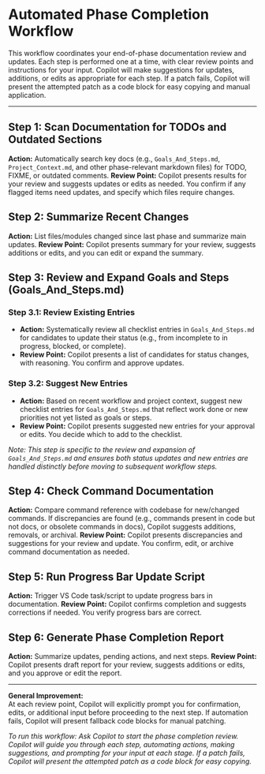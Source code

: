# Automated Phase Completion Workflow

This workflow coordinates your end-of-phase documentation review and updates. Each step is performed one at a time, with clear review points and instructions for your input. Copilot will make suggestions for updates, additions, or edits as appropriate for each step. If a patch fails, Copilot will present the attempted patch as a code block for easy copying and manual application.

---

## Step 1: Scan Documentation for TODOs and Outdated Sections

**Action:** Automatically search key docs (e.g., `Goals_And_Steps.md`, `Project_Context.md`, and other phase-relevant markdown files) for TODO, FIXME, or outdated comments.
**Review Point:** Copilot presents results for your review and suggests updates or edits as needed. You confirm if any flagged items need updates, and specify which files require changes.

## Step 2: Summarize Recent Changes

**Action:** List files/modules changed since last phase and summarize main updates.
**Review Point:** Copilot presents summary for your review, suggests additions or edits, and you can edit or expand the summary.

## Step 3: Review and Expand Goals and Steps (Goals_And_Steps.md)

### Step 3.1: Review Existing Entries

- **Action:** Systematically review all checklist entries in `Goals_And_Steps.md` for candidates to update their status (e.g., from incomplete to in progress, blocked, or complete).
- **Review Point:** Copilot presents a list of candidates for status changes, with reasoning. You confirm and approve updates.

### Step 3.2: Suggest New Entries

- **Action:** Based on recent workflow and project context, suggest new checklist entries for `Goals_And_Steps.md` that reflect work done or new priorities not yet listed as goals or steps.
- **Review Point:** Copilot presents suggested new entries for your approval or edits. You decide which to add to the checklist.

*Note: This step is specific to the review and expansion of `Goals_And_Steps.md` and ensures both status updates and new entries are handled distinctly before moving to subsequent workflow steps.*

## Step 4: Check Command Documentation

**Action:** Compare command reference with codebase for new/changed commands. If discrepancies are found (e.g., commands present in code but not docs, or obsolete commands in docs), Copilot suggests additions, removals, or archival.
**Review Point:** Copilot presents discrepancies and suggestions for your review and update. You confirm, edit, or archive command documentation as needed.

## Step 5: Run Progress Bar Update Script

**Action:** Trigger VS Code task/script to update progress bars in documentation.
**Review Point:** Copilot confirms completion and suggests corrections if needed. You verify progress bars are correct.

## Step 6: Generate Phase Completion Report

**Action:** Summarize updates, pending actions, and next steps.
**Review Point:** Copilot presents draft report for your review, suggests additions or edits, and you approve or edit the report.

---

**General Improvement:**  
At each review point, Copilot will explicitly prompt you for confirmation, edits, or additional input before proceeding to the next step. If automation fails, Copilot will present fallback code blocks for manual patching.

*To run this workflow: Ask Copilot to start the phase completion review. Copilot will guide you through each step, automating actions, making suggestions, and prompting for your input at each stage. If a patch fails, Copilot will present the attempted patch as a code block for easy copying.*
